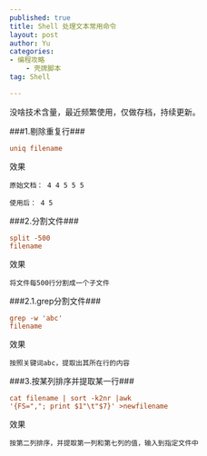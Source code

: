 ```yaml
--- 
published: true
title: Shell 处理文本常用命令
layout: post
author: Yu
categories: 
- 编程攻略
    - 壳牌脚本
tag: Shell

---
```


没啥技术含量，最近频繁使用，仅做存档，持续更新。

###1.剔除重复行###

<span style="color: #993300;"><code>uniq filename</code></span>

效果

<code>原始文档：
4
4
5
5
5</code>

<code>使用后：
4
5</code>

###2.分割文件###

<span style="color: #993300;"><code>split -500 filename</code></span>

效果

<code>将文件每500行分割成一个子文件</code>

###2.1.grep分割文件###

<span style="color: #993300;"><code>grep -w 'abc' filename</code></span>

效果

<code>按照关键词abc，提取出其所在行的内容</code>

###3.按某列排序并提取某一行###

<span style="color: #993300;"><code>cat filename | sort -k2nr |awk '{FS=","; print \$1"\t"\$7}' &gt;newfilename</code></span>

效果

<code>按第二列排序，并提取第一列和第七列的值，输入到指定文件中</code>

